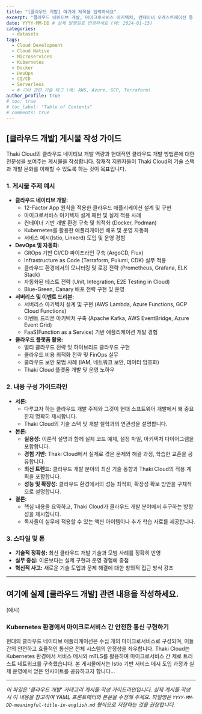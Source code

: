 ```yaml
---
title: "[클라우드 개발] 여기에 제목을 입력하세요"
excerpt: "클라우드 네이티브 개발, 마이크로서비스 아키텍처, 컨테이너 오케스트레이션 등 클라우드 개발 기술 심층 분석 및 실무 경험 공유"
date: YYYY-MM-DD # 실제 발행일로 변경하세요 (예: 2024-01-15)
categories:
  - datasets
tags:
  - Cloud Development
  - Cloud Native
  - Microservices
  - Kubernetes
  - Docker
  - DevOps
  - CI/CD
  - Serverless
  - # 기타 관련 기술 태그 (예: AWS, Azure, GCP, Terraform)
author_profile: true
# toc: true
# toc_label: "Table of Contents"
# comments: true
---
```


## [클라우드 개발] 게시물 작성 가이드

Thaki Cloud의 클라우드 네이티브 개발 역량과 현대적인 클라우드 개발 방법론에 대한 전문성을 보여주는 게시물을 작성합니다. 잠재적 지원자들이 Thaki Cloud의 기술 스택과 개발 문화를 이해할 수 있도록 하는 것이 목표입니다.

### 1. 게시물 주제 예시
*   **클라우드 네이티브 개발:**
    *   12-Factor App 원칙을 적용한 클라우드 애플리케이션 설계 및 구현
    *   마이크로서비스 아키텍처 설계 패턴 및 실제 적용 사례
    *   컨테이너 기반 개발 환경 구축 및 최적화 (Docker, Podman)
    *   Kubernetes를 활용한 애플리케이션 배포 및 운영 자동화
    *   서비스 메시(Istio, Linkerd) 도입 및 운영 경험
*   **DevOps 및 자동화:**
    *   GitOps 기반 CI/CD 파이프라인 구축 (ArgoCD, Flux)
    *   Infrastructure as Code (Terraform, Pulumi, CDK) 실무 적용
    *   클라우드 환경에서의 모니터링 및 로깅 전략 (Prometheus, Grafana, ELK Stack)
    *   자동화된 테스트 전략 (Unit, Integration, E2E Testing in Cloud)
    *   Blue-Green, Canary 배포 전략 구현 및 운영
*   **서버리스 및 이벤트 드리븐:**
    *   서버리스 아키텍처 설계 및 구현 (AWS Lambda, Azure Functions, GCP Cloud Functions)
    *   이벤트 드리븐 아키텍처 구축 (Apache Kafka, AWS EventBridge, Azure Event Grid)
    *   FaaS(Function as a Service) 기반 애플리케이션 개발 경험
*   **클라우드 플랫폼 활용:**
    *   멀티 클라우드 전략 및 하이브리드 클라우드 구현
    *   클라우드 비용 최적화 전략 및 FinOps 실무
    *   클라우드 보안 모범 사례 (IAM, 네트워크 보안, 데이터 암호화)
    *   Thaki Cloud 플랫폼 개발 및 운영 노하우

### 2. 내용 구성 가이드라인
*   **서론:**
    *   다루고자 하는 클라우드 개발 주제와 그것이 현대 소프트웨어 개발에서 왜 중요한지 명확히 제시합니다.
    *   Thaki Cloud의 기술 스택 및 개발 철학과의 연관성을 설명합니다.
*   **본론:**
    *   **실용성:** 이론적 설명과 함께 실제 코드 예제, 설정 파일, 아키텍처 다이어그램을 포함합니다.
    *   **경험 기반:** Thaki Cloud에서 실제로 겪은 문제와 해결 과정, 학습한 교훈을 공유합니다.
    *   **최신 트렌드:** 클라우드 개발 분야의 최신 기술 동향과 Thaki Cloud의 적용 계획을 포함합니다.
    *   **성능 및 확장성:** 클라우드 환경에서의 성능 최적화, 확장성 확보 방안을 구체적으로 설명합니다.
*   **결론:**
    *   핵심 내용을 요약하고, Thaki Cloud가 클라우드 개발 분야에서 추구하는 방향성을 제시합니다.
    *   독자들이 실무에 적용할 수 있는 액션 아이템이나 추가 학습 자료를 제공합니다.

### 3. 스타일 및 톤
*   **기술적 정확성:** 최신 클라우드 개발 기술과 모범 사례를 정확히 반영
*   **실무 중심:** 이론보다는 실제 구현과 운영 경험에 중점
*   **혁신적 사고:** 새로운 기술 도입과 문제 해결에 대한 창의적 접근 방식 강조

---

## 여기에 실제 [클라우드 개발] 관련 내용을 작성하세요.

(예시)

### Kubernetes 환경에서 마이크로서비스 간 안전한 통신 구현하기

현대의 클라우드 네이티브 애플리케이션은 수십 개의 마이크로서비스로 구성되며, 이들 간의 안전하고 효율적인 통신은 전체 시스템의 안정성을 좌우합니다. Thaki Cloud는 Kubernetes 환경에서 서비스 메시와 mTLS를 활용하여 마이크로서비스 간 제로 트러스트 네트워크를 구축했습니다. 본 게시물에서는 Istio 기반 서비스 메시 도입 과정과 실제 운영에서 얻은 인사이트를 공유하고자 합니다...

---

_이 파일은 '클라우드 개발' 카테고리 게시물 작성 가이드라인입니다. 실제 게시물 작성 시 이 내용을 참고하여 YAML 프론트매터와 본문을 수정해 주세요. 파일명은 `YYYY-MM-DD-meaningful-title-in-english.md` 형식으로 저장하는 것을 권장합니다._ 
